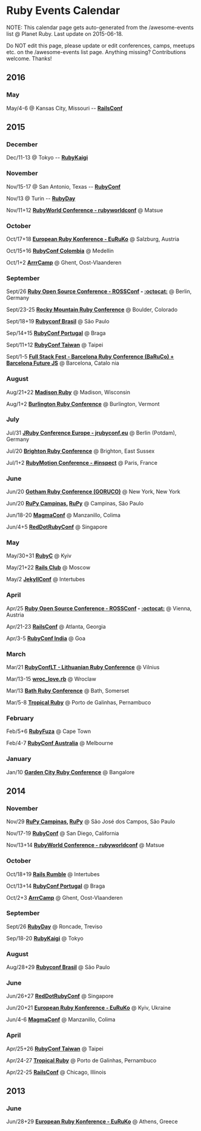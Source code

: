 # Ruby Events Calendar

NOTE: This calendar page gets auto-generated from the /awesome-events list @ Planet Ruby.
Last update on 2015-06-18.

Do NOT edit this page, please update or edit conferences, camps, meetups etc.
on the /awesome-events list page. Anything missing? Contributions welcome. Thanks!



## 2016

### May


May/4-6 @ Kansas City, Missouri --  **[RailsConf](http://railsconf.com)** 

## 2015

### December


Dec/11-13 @ Tokyo --  **[RubyKaigi](http://rubykaigi.org)** 

### November


Nov/15-17 @ San Antonio, Texas --  **[RubyConf](http://rubyconf.org)** 


Nov/13 @ Turin --  **[RubyDay](http://www.rubyday.it)** 


Nov/11+12  **[RubyWorld Conference - rubyworldconf](http://www.rubyworld-conf.org/en)** @ Matsue

### October


Oct/17+18  **[European Ruby Konference - EuRuKo](http://euruko.org)** @ Salzburg, Austria


Oct/15+16  **[RubyConf Colombia](http://www.rubyconf.co)** @ Medellin


Oct/1+2  **[ArrrCamp](http://arrrrcamp.be)** @ Ghent, Oost-Vlaanderen

### September


Sept/26  **[Ruby Open Source Conference - ROSSConf](http://rossconf.io) - [:octocat:](https://github.com/rossconf)** @ Berlin, Germany


Sept/23-25  **[Rocky Mountain Ruby Conference](http://rockymtnruby.com)** @ Boulder, Colorado


Sept/18+19  **[Rubyconf Brasil](http://www.rubyconf.com.br)** @ São Paulo


Sep/14+15  **[RubyConf Portugal](http://rubyconf.pt)** @ Braga


Sept/11+12  **[RubyConf Taiwan](http://rubyconf.tw)** @ Taipei


Sept/1-5  **[Full Stack Fest - Barcelona Ruby Conference (BaRuCo) + Barcelona Future JS](http://www.fullstackfest.com)** @ Barcelona, Catalo
nia

### August


Aug/21+22  **[Madison Ruby](http://madisonpl.us/ruby)** @ Madison, Wisconsin


Aug/1+2  **[Burlington Ruby Conference](http://www.burlingtonrubyconference.com)** @ Burlington, Vermont

### July


Jul/31  **[JRuby Conference Europe - jrubyconf.eu](http://jrubyconf.eu)** @ Berlin (Potdam), Germany


Jul/20  **[Brighton Ruby Conference](http://brightonruby.com)** @ Brighton, East Sussex


Jul/1+2  **[RubyMotion Conference - #inspect](http://conference.rubymotion.com)** @ Paris, France

### June


Jun/20  **[Gotham Ruby Conference (GORUCO)](http://goruco.com)** @ New York, New York


Jun/20  **[RuPy Campinas](http://campinas.rupy.com.br), [RuPy](http://rupy.com.br)** @ Campinas, São Paulo


Jun/18-20  **[MagmaConf](http://magmaconf.com)** @ Manzanillo, Colima


Jun/4+5  **[RedDotRubyConf](http://www.reddotrubyconf.com)** @ Singapore

### May


May/30+31  **[RubyC](http://rubyc.eu)** @ Kyiv


May/21+22  **[Rails Club](http://railsclub.ru)** @ Moscow


May/2  **[JekyllConf](http://jekyllconf.com)** @ Intertubes

### April


Apr/25  **[Ruby Open Source Conference - ROSSConf](http://rossconf.io) - [:octocat:](https://github.com/rossconf)** @ Vienna, Austria


Apr/21-23  **[RailsConf](http://railsconf.com)** @ Atlanta, Georgia


Apr/3-5  **[RubyConf India](http://rubyconfindia.org)** @ Goa

### March


Mar/21  **[RubyConfLT - Lithuanian Ruby Conference](http://rubyconf.lt)** @ Vilnius


Mar/13-15  **[wroc_love.rb](http://www.wrocloverb.com)** @ Wroclaw


Mar/13  **[Bath Ruby Conference](http://bathruby.org)** @ Bath, Somerset


Mar/5-8  **[Tropical Ruby](http://tropicalrb.com)** @ Porto de Galinhas, Pernambuco

### February


Feb/5+6  **[RubyFuza](http://www.rubyfuza.org)** @ Cape Town


Feb/4-7  **[RubyConf Australia](http://www.rubyconf.org.au)** @ Melbourne

### January


Jan/10  **[Garden City Ruby Conference](http://www.gardencityruby.org)** @ Bangalore

## 2014

### November


Nov/29  **[RuPy Campinas](http://campinas.rupy.com.br), [RuPy](http://rupy.com.br)** @ São José dos Campos, São Paulo


Nov/17-19  **[RubyConf](http://rubyconf.org)** @ San Diego, California


Nov/13+14  **[RubyWorld Conference - rubyworldconf](http://www.rubyworld-conf.org/en)** @ Matsue

### October


Oct/18+19  **[Rails Rumble](https://railsrumble.com)** @ Intertubes


Oct/13+14  **[RubyConf Portugal](http://rubyconf.pt)** @ Braga


Oct/2+3  **[ArrrCamp](http://arrrrcamp.be)** @ Ghent, Oost-Vlaanderen

### September


Sept/26  **[RubyDay](http://www.rubyday.it)** @ Roncade, Treviso


Sep/18-20  **[RubyKaigi](http://rubykaigi.org)** @ Tokyo

### August


Aug/28+29  **[Rubyconf Brasil](http://www.rubyconf.com.br)** @ São Paulo

### June


Jun/26+27  **[RedDotRubyConf](http://www.reddotrubyconf.com)** @ Singapore


Jun/20+21  **[European Ruby Konference - EuRuKo](http://euruko.org)** @ Kyiv, Ukraine


Jun/4-6  **[MagmaConf](http://magmaconf.com)** @ Manzanillo, Colima

### April


Apr/25+26  **[RubyConf Taiwan](http://rubyconf.tw)** @ Taipei


Apr/24-27  **[Tropical Ruby](http://tropicalrb.com)** @ Porto de Galinhas, Pernambuco


Apr/22-25  **[RailsConf](http://railsconf.com)** @ Chicago, Illinois

## 2013

### June


Jun/28+29  **[European Ruby Konference - EuRuKo](http://euruko.org)** @ Athens, Greece
